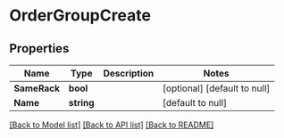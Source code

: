 # OrderGroupCreate

## Properties
Name | Type | Description | Notes
------------ | ------------- | ------------- | -------------
**SameRack** | **bool** |  | [optional] [default to null]
**Name** | **string** |  | [default to null]

[[Back to Model list]](../README.md#documentation-for-models) [[Back to API list]](../README.md#documentation-for-api-endpoints) [[Back to README]](../README.md)


